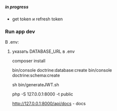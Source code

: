 ##### in progress

* get token и refresh token

### Run app dev
 В .env:
1) указать DATABASE_URL в .env
    
    composer install
    
    bin/console doctrine:database:create
    bin/console doctrine:schema:create

    sh bin/generateJWT.sh
    
    php -S 127.0.0.1:8000 -t public
   
   http://127.0.0.1:8000/api/docs - docs
    